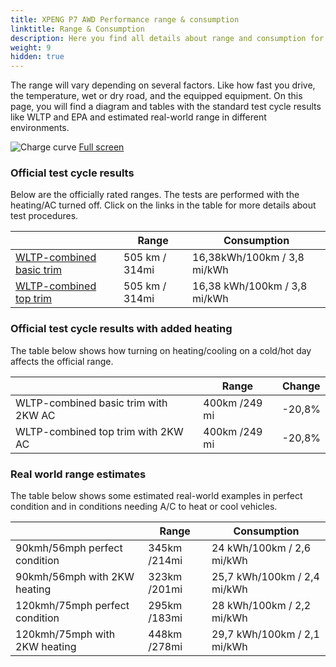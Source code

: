 ```yaml
---
title: XPENG P7 AWD Performance range & consumption
linktitle: Range & Consumption
description: Here you find all details about range and consumption for XPENG P7 AWD Performance.
weight: 9
hidden: true
---
```

<!-- markdownlint-disable MD033 -->
<object type="image/svg+xml" data="../modelnavigation.svg"></object>

The range will vary depending on several factors. Like how fast you drive, the temperature, wet or dry road, and the equipped equipment. On this page, you will find a diagram and tables with the standard test cycle results like WLTP and EPA and estimated real-world range in different environments. 

![Charge curve](../range.svg  "Range information")
[Full screen](../range.svg)

### Official test cycle results

Below are the officially rated ranges. The tests are performed with the heating/AC turned off. Click on the links in the table for more details about test procedures. 

| | Range  | Consumption  |
|----|-----|------|
| [WLTP-combined basic trim](../../../../../guides/understandingrange/wltp/) | 505 km / 314mi |16,38kWh/100km / 3,8 mi/kWh | 
| [WLTP-combined top trim](../../../../../guides/understandingrange/wltp/) | 505 km / 314mi | 16,38 kWh/100km / 3,8 mi/kWh | 

### Official test cycle results with added heating

The table below shows how turning on heating/cooling on a cold/hot day affects the official range. 

| | Range  | Change  |
|----|-----|------|
| WLTP-combined basic trim with 2KW AC | 400km /249 mi | -20,8%|
| WLTP-combined top trim with 2KW AC | 400km /249 mi | -20,8%|

### Real world range estimates

The table below shows some estimated real-world examples in perfect condition and in conditions needing A/C to heat or cool vehicles. 

| | Range  | Consumption  |
|----|-----|------|
| 90kmh/56mph perfect condition | 345km /214mi| 24 kWh/100km / 2,6 mi/kWh |
| 90kmh/56mph with 2KW heating | 323km /201mi| 25,7 kWh/100km / 2,4 mi/kWh |
| 120kmh/75mph perfect condition | 295km /183mi| 28 kWh/100km / 2,2 mi/kWh |
| 120kmh/75mph with 2KW heating | 448km /278mi| 29,7 kWh/100km / 2,1 mi/kWh |
